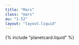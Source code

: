 ```yaml
---
title: "Mars"
class: "mars"
au: "1.52"
layout: "layout.liquid"
---
```

{% include "planetcard.liquid" %}